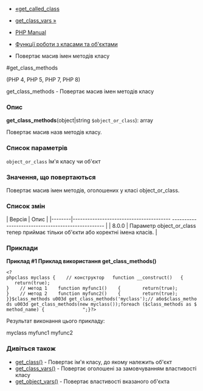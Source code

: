 - [«get_called_class](function.get-called-class.md)
- [get_class_vars »](function.get-class-vars.md)

- [PHP Manual](index.md)
- [Функції роботи з класами та об'єктами](ref.classobj.md)
- Повертає масив імен методів класу

#get_class_methods

(PHP 4, PHP 5, PHP 7, PHP 8)

get_class_methods - Повертає масив імен методів класу

### Опис

**get_class_methods**(object\|string `$object_or_class`): array

Повертає масив назв методів класу.

### Список параметрів

`object_or_class`
Ім'я класу чи об'єкт

### Значення, що повертаються

Повертає масив імен методів, оголошених у класі object_or_class.

### Список змін

| Версія | Опис |
|--------|---------------------------------------- -------------------------------------------------- |
| 8.0.0 | Параметр object_or_class тепер приймає тільки об'єкти або коректні імена класів. |

### Приклади

**Приклад #1 Приклад використання **get_class_methods()****

`<?phpclass myclass {    // конструктор   function __construct()   {        return(true); }    // метод 1    function myfunc1()    {        return(true); }    // метод 2    function myfunc2()    {        return(true); }}$class_methods u003d get_class_methods('myclass');// або$class_methods u003d get_class_methods(new myclass());foreach ($class_methods as $method_name) {             
";}?> `

Результат виконання цього прикладу:

myclass
myfunc1
myfunc2

### Дивіться також

- [get_class()](function.get-class.md) - Повертає ім'я класу, до
якому належить об'єкт
- [get_class_vars()](function.get-class-vars.md) - Повертає
оголошені за замовчуванням властивості класу
- [get_object_vars()](function.get-object-vars.md) - Повертає
властивості вказаного об'єкта
